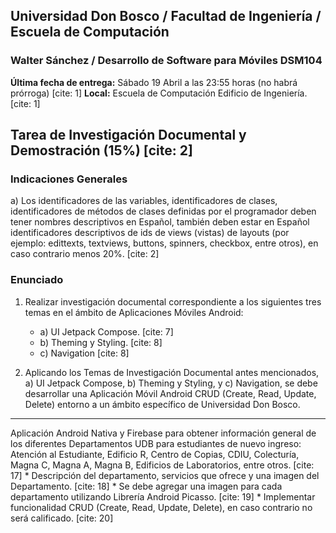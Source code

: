 ## Universidad Don Bosco / Facultad de Ingeniería / Escuela de Computación
### Walter Sánchez / Desarrollo de Software para Móviles DSM104

**Última fecha de entrega:** Sábado 19 Abril a las 23:55 horas (no habrá prórroga) [cite: 1]
**Local:** Escuela de Computación Edificio de Ingeniería. [cite: 1]

## Tarea de Investigación Documental y Demostración (15%) [cite: 2]

### Indicaciones Generales

a) Los identificadores de las variables, identificadores de clases, identificadores de métodos de clases definidas por el programador deben tener nombres descriptivos en Español, también deben estar en Español identificadores descriptivos de ids de views (vistas) de layouts (por ejemplo: edittexts, textviews, buttons, spinners, checkbox, entre otros), en caso contrario menos 20%. [cite: 2]

### Enunciado

1) Realizar investigación documental correspondiente a los siguientes tres temas en el ámbito de Aplicaciones Móviles Android:
    * a) UI Jetpack Compose. [cite: 7]
    * b) Theming y Styling. [cite: 8]
    * c) Navigation [cite: 8]

2) Aplicando los Temas de Investigación Documental antes mencionados, a) UI Jetpack Compose, b) Theming y Styling, y c) Navigation, se debe desarrollar una Aplicación Móvil Android CRUD (Create, Read, Update, Delete) entorno a un ámbito específico de Universidad Don Bosco.
---

Aplicación Android Nativa y Firebase para obtener información general de los diferentes Departamentos UDB para estudiantes de nuevo ingreso: Atención al Estudiante, Edificio R, Centro de Copias, CDIU, Colecturía, Magna C, Magna A, Magna B, Edificios de Laboratorios, entre otros. [cite: 17]
    * Descripción del departamento, servicios que ofrece y una imagen del Departamento. [cite: 18]
    * Se debe agregar una imagen para cada departamento utilizando Librería Android Picasso. [cite: 19]
    * Implementar funcionalidad CRUD (Create, Read, Update, Delete), en caso contrario no será calificado. [cite: 20]